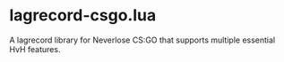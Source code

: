 # lagrecord-csgo.lua
A lagrecord library for Neverlose CS:GO that supports multiple essential HvH features.
